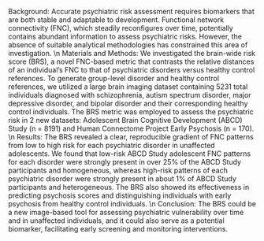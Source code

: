 Background: Accurate psychiatric risk assessment requires biomarkers that are both stable and adaptable to development. Functional network connectivity (FNC), which steadily reconfigures over time, potentially contains abundant information to assess psychiatric risks. However, the absence of suitable analytical methodologies has constrained this area of investigation. \n
Materials and Methods: We investigated the brain-wide risk score (BRS), a novel FNC-based metric that contrasts the relative distances of an individual’s FNC to that of psychiatric disorders versus healthy control references. To generate group-level disorder and healthy control references, we utilized a large brain imaging dataset containing 5231 total individuals diagnosed with schizophrenia, autism spectrum disorder, major depressive disorder, and bipolar disorder and their corresponding healthy control individuals. The BRS metric was employed to assess the psychiatric risk in 2 new datasets: Adolescent Brain Cognitive Development (ABCD) Study (n = 8191) and Human Connectome Project Early Psychosis (n = 170). \n
Results: The BRS revealed a clear, reproducible gradient of FNC patterns from low to high risk for each psychiatric disorder in unaffected adolescents. We found that low-risk ABCD Study adolescent FNC patterns for each disorder were strongly present in over 25% of the ABCD Study participants and homogeneous, whereas high-risk patterns of each psychiatric disorder were strongly present in about 1% of ABCD Study participants and heterogeneous. The BRS also showed its effectiveness in predicting psychosis scores and distinguishing individuals with early psychosis from healthy control individuals. \n
Conclusion: The BRS could be a new image-based tool for assessing psychiatric vulnerability over time and in unaffected individuals, and it could also serve as a potential biomarker, facilitating early screening and monitoring interventions.


